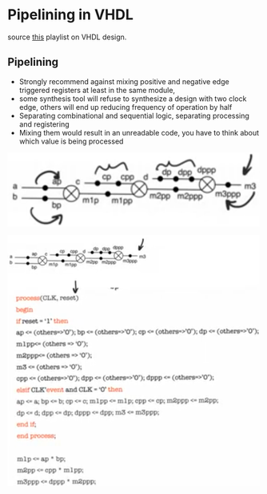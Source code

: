 # Pipelining in VHDL
source [this](https://www.youtube.com/playlist?list=PLyWAP9QBe16p2HXVcyEgGAFicXJI797jK) playlist on VHDL design.


## Pipelining
   - Strongly recommend against mixing positive and negative edge triggered registers at least in the same module, 
   - some synthesis tool will refuse to synthesize a design with two clock edge, others will end up reducing frequency of operation by half
   - Separating combinational and sequential logic, separating processing and registering
   - Mixing them would result in an unreadable code, you have to think about which value is being processed

![pipelining-example](imgs/pipelining/pipelining-example.png)

![pipelining-code](imgs/pipelining/pipelining-code.png)
